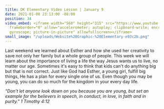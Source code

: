 ```yaml
---
title: DK Elementary Video Lesson | January 9
date: 2021-01-08 23:13:00 -08:00
position: 34
video_embed: <iframe width="560" height="315" src="https://www.youtube.com/embed/lD0N7y6ZmAE"
  frameborder="0" allow="accelerometer; autoplay; clipboard-write; encrypted-media;
  gyroscope; picture-in-picture" allowfullscreen></iframe>
small_image: "/uploads/Website%20Graphic-%20Elementary-e93c2b.png"
---
```


Last weekend we learned about Esther and how she used her creativity to save not only her family but a whole group of people. This week we will learn about the importance of living a life the way Jesus wants us to live, no matter our age. Sometimes it's easy to think that kids can't do anything big but that is not correct. Just like God had Esther, a young girl, fulfill big things, He has a plan for every single one of us. Even though you may be young, you can do so much for the kingdom in your every day life.

*“Don't let anyone look down on you because you are young, but set an example for the believers in speech, in conduct, in love, in faith and in purity." 1 Timothy 4:12*